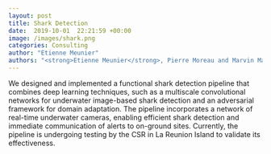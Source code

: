 ```yaml
---
layout: post
title: Shark Detection
date:  2019-10-01  22:21:59 +00:00
image: /images/shark.png
categories: Consulting
author: "Etienne Meunier"
authors: "<strong>Etienne Meunier</strong>, Pierre Moreau and Marvin Martin"
---
```

We designed and implemented a functional shark detection pipeline that combines deep learning techniques, such as a multiscale convolutional networks for underwater image-based shark detection and an adversarial framework for domain adaptation. The pipeline incorporates a network of real-time underwater cameras, enabling efficient shark detection and immediate communication of alerts to on-ground sites. Currently, the pipeline is undergoing testing by the CSR in La Reunion Island to validate its effectiveness.

